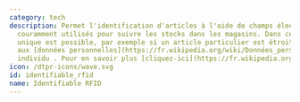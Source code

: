 ```yaml
---
category: tech
description: Permet l'identification d'articles à l'aide de champs électromagnétiques,
  couramment utilisés pour suivre les stocks dans les magasins. Dans ce cas, une identification
  unique est possible, par exemple si un article particulier est étroitement associé
  aux [données personnelles](https://fr.wikipedia.org/wiki/Données_personnelles) d'un
  individu . Pour en savoir plus [cliquez-ici](https://fr.wikipedia.org/wiki/Radio-identification)
icon: /dtpr-icons/wave.svg
id: identifiable_rfid
name: Identifiable RFID
---
```

